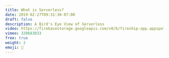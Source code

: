 ```yaml
---
title: What is Serverless?
date: 2019-02-27T09:32:30-07:00
draft: false
description: A Bird's Eye View of Serverless
video: https://firebasestorage.googleapis.com/v0/b/fireship-app.appspot.com/o/courses%2Fcloud-functions-master-course%2F1-birdseye.mp4?alt=media&token=9f76e03a-60ff-4e9a-b26a-c280d0e49e41
vimeo: 320683833
free: true
weight: 2
emoji: 👶
---
```

